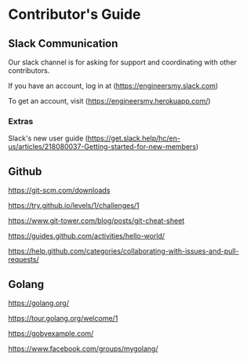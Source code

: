 # Contributor's Guide

## Slack Communication

Our slack channel is for asking for support and coordinating with other contributors.

If you have an account, log in at (https://engineersmy.slack.com)

To get an account, visit (https://engineersmy.herokuapp.com/)

### Extras
Slack's new user guide (https://get.slack.help/hc/en-us/articles/218080037-Getting-started-for-new-members)


## Github

https://git-scm.com/downloads

https://try.github.io/levels/1/challenges/1

https://www.git-tower.com/blog/posts/git-cheat-sheet

https://guides.github.com/activities/hello-world/

https://help.github.com/categories/collaborating-with-issues-and-pull-requests/


## Golang 

https://golang.org/

https://tour.golang.org/welcome/1

https://gobyexample.com/

https://www.facebook.com/groups/mygolang/
